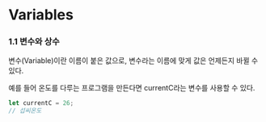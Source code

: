 # Variables

### 1.1 변수와 상수

변수(Variable)이란 이름이 붙은 값으로, 변수라는 이름에 맞게 값은 언제든지 바뀔 수 있다.

예를 들어 온도를 다루는 프로그램을 만든다면 currentC라는 변수를 사용할 수 있다.

```javascript
let currentC = 26;
// 섭씨온도
```

